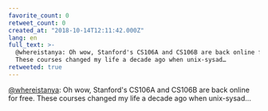 ```yaml
---
favorite_count: 0
retweet_count: 0
created_at: "2018-10-14T12:11:42.000Z"
lang: en
full_text: >-
  @whereistanya: Oh wow, Stanford's CS106A and CS106B are back online for free.
  These courses changed my life a decade ago when unix-sysad…
retweeted: true
---
```


[@whereistanya](https://twitter.com/whereistanya): Oh wow, Stanford's CS106A and
CS106B are back online for free. These courses changed my life a decade ago when
unix-sysad…
